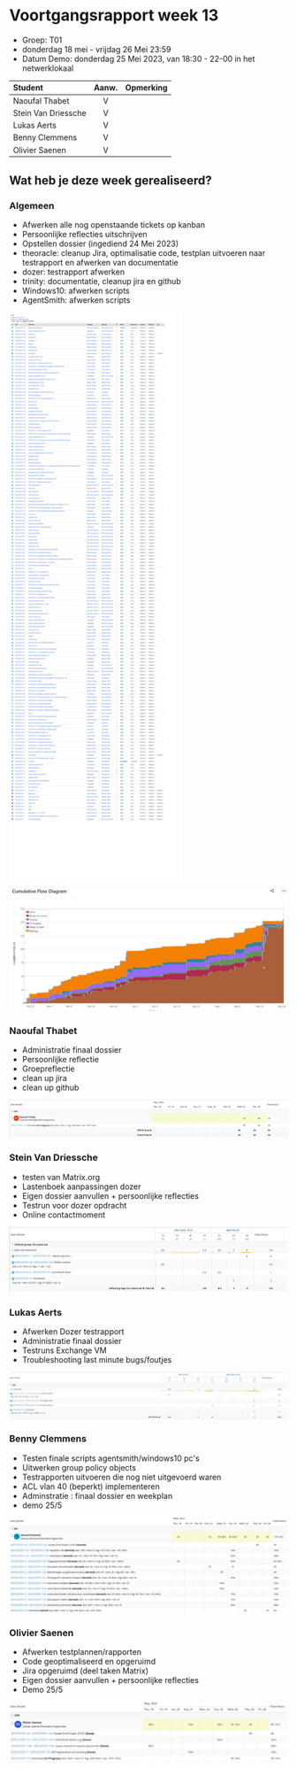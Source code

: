 # Voortgangsrapport week 13

- Groep: T01
- donderdag 18 mei - vrijdag 26 Mei 23:59
- Datum Demo: donderdag 25 Mei 2023, van 18:30 - 22-00 in het netwerklokaal

| Student             | Aanw. | Opmerking |
| :------------------ | :---: | :-------- |
| Naoufal Thabet      |   V   |           |
| Stein Van Driessche |   V   |           |
| Lukas Aerts         |   V   |           |
| Benny Clemmens      |   V   |           |
| Olivier Saenen      |   V   |           |

## Wat heb je deze week gerealiseerd?

### Algemeen

- Afwerken alle nog openstaande tickets op kanban
- Persoonlijke reflecties uitschrijven
- Opstellen dossier (ingediend 24 Mei 2023)
- theoracle: cleanup Jira, optimalisatie code, testplan uitvoeren naar testrapport en afwerken van documentatie
- dozer: testrapport afwerken
- trinity: documentatie, cleanup jira en github
- Windows10: afwerken scripts
- AgentSmith: afwerken scripts

![Oplijsting Kanbanbord week 13](/weekrapport/img/weekrapporten/week-13/kanbanweek13.png)

![Cumulative Flow Chart week 13](/weekrapport/img/weekrapporten/week-13/cumulative-flow-week13.png)

### Naoufal Thabet

- Administratie finaal dossier
- Persoonlijke reflectie
- Groepreflectie
- clean up jira
- clean up github

![Tijdregistratie Naoufal, 18 Mei - 25 Mei 2023](/weekrapport/img/timesheets/week-13/Naoufal_13_Timesheet.PNG)

### Stein Van Driessche

- testen van Matrix.org
- Lastenboek aanpassingen dozer
- Eigen dossier aanvullen + persoonlijke reflecties
- Testrun voor dozer opdracht
- Online contactmoment

![Tijdregistratie Stein, 18 Mei - 25 Mei 2023](/weekrapport/img/timesheets/week-13/Stein_13_Timesheet.png)

### Lukas Aerts

- Afwerken Dozer testrapport
- Administratie finaal dossier
- Testruns Exchange VM
- Troubleshooting last minute bugs/foutjes

![Tijdregistratie Lukas, 18 Mei - 25 Mei 2023](/weekrapport/img/timesheets/week-13/Lukas_13_Timesheet.png)

### Benny Clemmens

- Testen finale scripts agentsmith/windows10 pc's
- Uitwerken group policy objects
- Testrapporten uitvoeren die nog niet uitgevoerd waren
- ACL vlan 40 (beperkt) implementeren
- Adminstratie : finaal dossier en weekplan
- demo 25/5

![Tijdregistratie Benny, 18 Mei - 24 Mei 2023](/weekrapport/img/timesheets/week-13/Benny_13_Timesheet.PNG)

### Olivier Saenen

- Afwerken testplannen/rapporten
- Code geoptimaliseerd en opgeruimd
- Jira opgeruimd (deel taken Matrix)
- Eigen dossier aanvullen + persoonlijke reflecties
- Demo 25/5

![Tijdregistratie Olivier, 18 Mei - 24 Mei 2023](/weekrapport/img/timesheets/week-13/Olivier_13_Timesheet.png)
